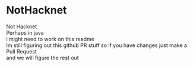 # NotHacknet

Not Hacknet <br />
Perhaps in java <br />
i might need to work on this readme <br />
Im still figuring out this github PR stuff so if you have changes just make a Pull Request <br />
and we will figure the rest out
